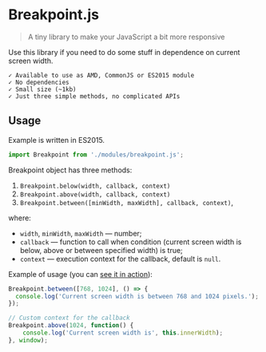 # Breakpoint.js
> A tiny library to make your JavaScript a bit more responsive

Use this library if you need to do some stuff in dependence on current screen width.

 ```
✓ Available to use as AMD, CommonJS or ES2015 module
✓ No dependencies
✓ Small size (~1kb)
✓ Just three simple methods, no complicated APIs
```

## Usage
Example is written in ES2015.

```javascript
import Breakpoint from './modules/breakpoint.js';
```

Breakpoint object has three methods:

1. `Breakpoint.below(width, callback, context)`
2. `Breakpoint.above(width, callback, context)`
3. `Breakpoint.between([minWidth, maxWidth], callback, context)`,

where:

- `width`, `minWidth`, `maxWidth` — number;
- `callback` — function to call when condition (current screen width is below, above or between specified width) is true;
- `context` — execution context for the callback, default is `null`.

Example of usage (you can [see it in action](http://andrew--r.github.io/breakpoint)):

```javascript
Breakpoint.between([768, 1024], () => {
  console.log('Current screen width is between 768 and 1024 pixels.');
});

// Custom context for the callback
Breakpoint.above(1024, function() {
	console.log('Current screen width is', this.innerWidth);
}, window);
```
